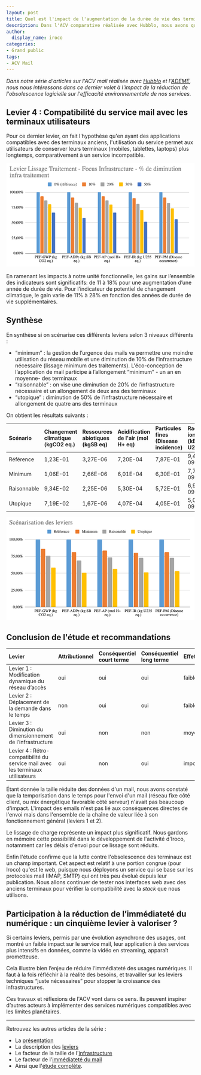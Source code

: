 ```yaml
---
layout: post
title: Quel est l'impact de l'augmentation de la durée de vie des terminaux ?
description: Dans l'ACV comparative réalisée avec Hubblo, nous avons quantifié l'impact de l'augmentation de la durée de vie des terminaux.
author:
  display_name: iroco
categories:
- Grand public
tags:
- ACV Mail
---
```


_Dans notre série d'articles sur l'ACV mail réalisée avec [Hubblo](https://hubblo.org/) et l'[ADEME](https://www.ademe.fr/), nous nous intéressons dans ce dernier volet à l'impact de la réduction de l'obsolescence logicielle sur l'efficacité environnementale de nos services._

## Levier 4 : Compatibilité du service mail avec les terminaux utilisateurs

Pour ce dernier levier, on fait l'hypothèse qu'en ayant des applications compatibles avec des terminaux anciens, l'utilisation du service permet aux utilisateurs de conserver leurs terminaux (mobiles, tablettes, laptops) plus longtemps, comparativement à un service incompatible.

![Graph des résultats de l'ACV-A levier4](/images/ACV/resultats-levier3-attr.png)

En ramenant les impacts à notre unité fonctionnelle, les gains sur l’ensemble des indicateurs sont significatifs: de 11 à 18% pour une augmentation d’une année de durée de vie. Pour l’indicateur de potentiel de changement climatique, le gain varie de 11% à 28% en fonction des années de durée de vie supplémentaires.

## Synthèse

En synthèse si on scénarise ces différents leviers selon 3 niveaux différents :

* “minimum” : la gestion de l’urgence des mails va permettre une moindre utilisation du réseau mobile et une diminution de 10% de l’infrastructure nécessaire (lissage minimum des traitements). L'éco-conception de l’application de mail participe à l’allongement “minimum” - un an en moyenne- des terminaux
* “raisonnable” : on vise une diminution de 20% de l’infrastructure nécessaire et un allongement de deux ans des terminaux
* “utopique” : diminution de 50% de l’infrastructure nécessaire et allongement de quatre ans des terminaux

On obtient les résultats suivants :

| Scénario | Changement climatique (kgCO2 eq.) | Ressources abiotiques (kgSB eq) | Acidification de l'air (mol H+ eq) | Particules fines (Disease incidence) | Radiation ionisante (kBq U235 eq) |
|:---------|:----------------------------------|:--------------------------------|:-----------------------------------|:-------------------------------------|:----------------------------------|
| Référence | 1,23E-01 | 3,27E-06 | 7,20E-04 | 7,87E-01 | 9,49E-09 |
| Minimum | 1,06E-01 | 2,66E-06 | 6,01E-04 | 6,30E-01 | 7,71E-09 |
| Raisonnable | 9,34E-02 | 2,25E-06 | 5,30E-04 | 5,72E-01 | 6,92E-09 |
| Utopique | 7,19E-02 | 1,67E-06 | 4,07E-04 | 4,05E-01 | 5,07E-09 |


![Graph des résultats de l'ACV-A](/images/ACV/resultats_attributionnel.png)

## Conclusion de l'étude et recommandations

| Levier | Attributionnel | Conséquentiel court terme | Conséquentiel long terme | Effet |
|:-------|:---------------|:--------------------------|:-------------------------|:------|
| Levier 1 : Modification dynamique du réseau d’accès | oui | oui | oui | faible |
| Levier 2 : Déplacement de la demande dans le temps | non | oui | oui | faible |
| Levier 3 : Diminution du dimensionnement de l’infrastructure | oui | non | non | moyen |
| Levier 4 : Rétro-compatibilité du service mail avec les terminaux utilisateurs | oui | non | oui | important |

Étant donnée la taille réduite des données d'un mail, nous avons constaté que la temporisation dans le temps pour l'envoi d'un mail (réseau fixe côté client, ou mix énergétique favorable côté serveur) n'avait pas beaucoup d'impact. L'impact des emails n'est pas lié aux conséquences directes de l'envoi mais dans l'ensemble de la chaîne de valeur liée à son fonctionnement général (leviers 1 et 2).

Le lissage de charge représente un impact plus significatif. Nous gardons en mémoire cette possibilité dans le développement de l'activité d'Iroco, notamment car les délais d'envoi pour ce lissage sont réduits.

Enfin l'étude confirme que la lutte contre l'obsolescence des terminaux est un champ important. Cet aspect est relatif à une portion congrue (pour Iroco) qu'est le web, puisque nous déployons un service qui se base sur les protocoles mail (IMAP, SMTP) qui ont très peu évolué depuis leur publication. Nous allons continuer de tester nos interfaces web avec des anciens terminaux pour vérifier la compatibilité avec la *stack* que nous utilisons.

## Participation à la réduction de l’immédiateté du numérique : un cinquième levier à valoriser&nbsp;?

Si certains leviers, permis par une évolution asynchrone des usages, ont montré un faible impact sur le service mail, leur application à des services plus intensifs en données, comme la vidéo en streaming, apparaît prometteuse.

Cela illustre bien l’enjeu de réduire l’immédiateté des usages numériques. Il faut à la fois réfléchir à la réalité des besoins, et travailler sur les leviers techniques “juste nécessaires” pour stopper la croissance des infrastructures.

Ces travaux et réflexions de l'ACV vont dans ce sens. Ils peuvent inspirer d’autres acteurs à implémenter des services numériques compatibles avec les limites planétaires.

----
Retrouvez les autres articles de la série :

- La [présentation](/acv-mail-presentation/)
- La description des [leviers](/acv-mail-leviers/)
- Le facteur de la taille de l'[infrastructure](/ACV_mail_taille_infrastructure)
- Le facteur de l'[immédiateté du mail](/ACV-mail-immediatete-numerique/)
- Ainsi que l'[étude complète](/images/ACV/ACV-mail-Hubblo-Iroco-01032024.pdf).
